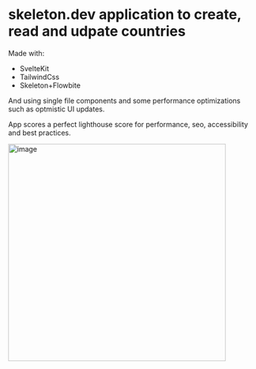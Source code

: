 # skeleton.dev application to create, read and udpate countries 

Made with:
- SvelteKit
- TailwindCss
- Skeleton+Flowbite

And using single file components and some performance optimizations such as optmistic UI updates.

App scores a perfect lighthouse score for performance, seo, accessibility and best practices. 


<img width="440" alt="image" src="https://github.com/AndryTafa/my-skeleton-app/assets/101065496/b6d4e777-1ece-4bc3-b0cd-a599d753ddab">
